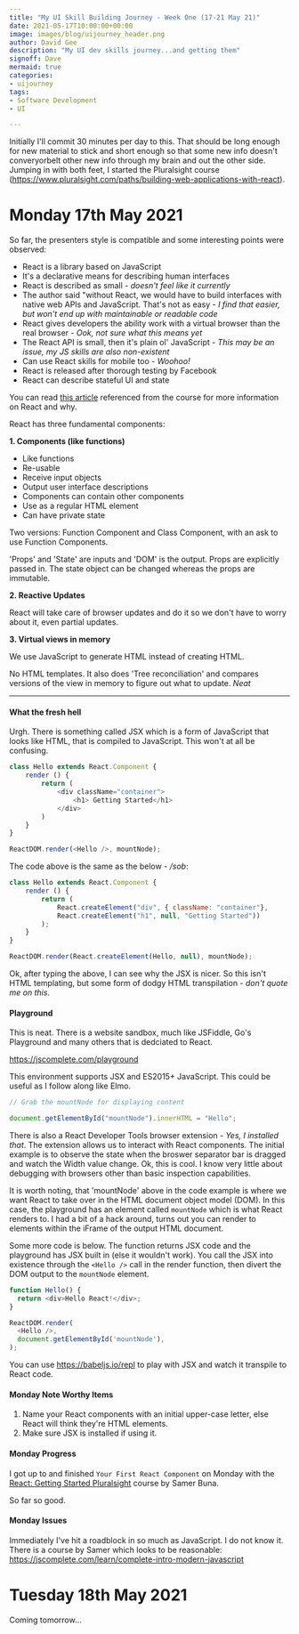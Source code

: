 ```yaml
---
title: "My UI Skill Building Journey - Week One (17-21 May 21)"
date: 2021-05-17T10:00:00+00:00
image: images/blog/uijourney_header.png
author: David Gee
description: "My UI dev skills journey...and getting them"
signoff: Dave
mermaid: true
categories: 
- uijourney
tags:
- Software Development
- UI

---
```


Initially I'll commit 30 minutes per day to this. That should be long enough for new material to stick and short enough so that some new info doesn't converyorbelt other new info through my brain and out the other side. 
Jumping in with both feet, I started the Pluralsight course (https://www.pluralsight.com/paths/building-web-applications-with-react).

# Monday 17th May 2021

So far, the presenters style is compatible and some interesting points were observed:

* React is a library based on JavaScript
* It's a declarative means for describing human interfaces
* React is described as small - *doesn't feel like it currently*
* The author said "without React, we would have to build interfaces with native web APIs and JavaScript. That's not as easy - *I find that easier, but won't end up with maintainable or readable code*
* React gives developers the ability work with a virtual browser than the real browser - *Ook, not sure what this means yet*
* The React API is small, then it's plain ol' JavaScript - *This may be an issue, my JS skills are also non-existent*
* Can use React skills for mobile too - *Woohoo!*
* React is released after thorough testing by Facebook
* React can describe stateful UI and state

You can read [this article](https://jscomplete.com/why-react) referenced from the course for more information on React and why.

React has three fundamental components:

__1. Components (like functions)__

* Like functions
* Re-usable
* Receive input objects
* Output user interface descriptions
* Components can contain other components
* Use as a regular HTML element
* Can have private state

Two versions: Function Component and Class Component, with an ask to use Function Components.

'Props' and 'State' are inputs and 'DOM' is the output.
Props are explicitly passed in. The state object can be changed whereas the props are immutable.


__2. Reactive Updates__

React will take care of browser updates and do it so we don't have to worry about it, even partial updates.

__3. Virtual views in memory__

We use JavaScript to generate HTML instead of creating HTML. 

No HTML templates. It also does 'Tree reconciliation' and compares versions of the view in memory to figure out what to update. *Neat*

---
#### What the fresh hell

Urgh. There is something called JSX which is a form of JavaScript that looks like HTML, that is compiled to JavaScript. This won't at all be confusing.

```javascript
class Hello extends React.Component {
    render () {
        return (
            <div className="container">
                <h1> Getting Started</h1>
            </div>
        )
    }
}

ReactDOM.render(<Hello />, mountNode);
```

The code above is the same as the below - */sob*:

```javascript
class Hello extends React.Component {
    render () {
        return (
            React.createElement("div", { className: "container"},
            React.createElement("h1", null, "Getting Started"))
        );
    }
}

ReactDOM.render(React.createElement(Hello, null), mountNode);
```

Ok, after typing the above, I can see why the JSX is nicer. So this isn't HTML templating, but some form of dodgy HTML transpilation - *don't quote me on this*.

#### Playground

This is neat. There is a website sandbox, much like JSFiddle, Go's Playground and many others that is dedciated to React.

https://jscomplete.com/playground

This environment supports JSX and ES2015+ JavaScript. This could be useful as I follow along like Elmo.

```javascript
// Grab the mountNode for displaying content

document.getElementById("mountNode").innerHTML = "Hello";
```

There is also a React Developer Tools browser extension - *Yes, I installed that*. The extension allows us to interact with React components. The initial example is to observe the state when the broswer separator bar is dragged and watch the Width value change. Ok, this is cool. I know very little about debugging with browsers other than basic inspection capabilities.

It is worth noting, that 'mountNode' above in the code example is where we want React to take over in the HTML document object model (DOM). In this case, the playground has an element called `mountNode` which is what React renders to. I had a bit of a hack around, turns out you can render to elements within the iFrame of the output HTML document.

Some more code is below. The function returns JSX code and the playground has JSX built in (else it wouldn't work). You call the JSX into existence through the `<Hello />` call in the render function, then divert the DOM output to the `mountNode` element. 

```javascript
function Hello() {
  return <div>Hello React!</div>;
}

ReactDOM.render(
  <Hello />,
  document.getElementById('mountNode'),
);
```

You can use https://babeljs.io/repl to play with JSX and watch it transpile to React code.

#### Monday Note Worthy Items

1.  Name your React components with an initial upper-case letter, else React will think they're HTML elements.
2.  Make sure JSX is installed if using it.

#### Monday Progress

I got up to and finished `Your First React Component` on Monday with the [React: Getting Started Pluralsight](https://www.pluralsight.com/paths/building-web-applications-with-react) course by Samer Buna.

So far so good.

#### Monday Issues

Immediately I've hit a roadblock in so much as JavaScript. I do not know it. There is a course by Samer which looks to be reasonable: https://jscomplete.com/learn/complete-intro-modern-javascript 

# Tuesday 18th May 2021

Coming tomorrow...

